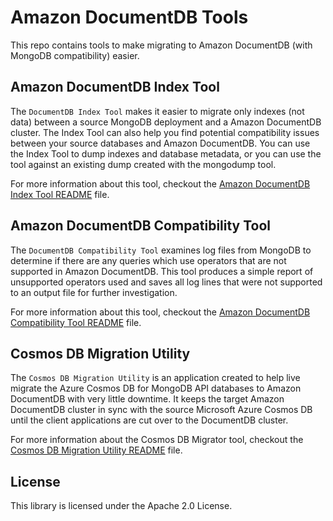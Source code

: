 # Amazon DocumentDB Tools

This repo contains tools to make migrating to Amazon DocumentDB (with MongoDB compatibility) easier.

## Amazon DocumentDB Index Tool 

The `DocumentDB Index Tool` makes it easier to migrate only indexes (not data) between a source MongoDB deployment and a Amazon DocumentDB cluster. The Index Tool can also help you find potential compatibility issues between your source databases and Amazon DocumentDB. You can use the Index Tool to dump indexes and database metadata, or you can use the tool against an existing dump created with the mongodump tool.

For more information about this tool, checkout the [Amazon DocumentDB Index Tool README](./index-tool/README.md) file.

## Amazon DocumentDB Compatibility Tool 

The `DocumentDB Compatibility Tool` examines log files from MongoDB to determine if there are any queries which use operators that are not supported in Amazon DocumentDB. This tool produces a simple report of unsupported operators used and saves all log lines that were not supported to an output file for further investigation.

For more information about this tool, checkout the [Amazon DocumentDB Compatibility Tool README](./compat-tool/README.md) file.

## Cosmos DB Migration Utility

The `Cosmos DB Migration Utility` is an application created to help live migrate the Azure Cosmos DB for MongoDB API databases to Amazon DocumentDB with very little downtime. It keeps the target Amazon DocumentDB cluster in sync with the source Microsoft Azure Cosmos DB until the client applications are cut over to the DocumentDB cluster. 

For more information about the Cosmos DB Migrator tool, checkout the [Cosmos DB Migration Utility README](./cosmos-db-migration-utility/README.md) file.

## License

This library is licensed under the Apache 2.0 License. 
